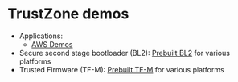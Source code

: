 # TrustZone demos

- Applications:
  - [AWS Demos](app/AWS/README.md)
- Secure second stage bootloader (BL2): [Prebuilt BL2](bl2/README.md) for various platforms
- Trusted Firmware (TF-M): [Prebuilt TF-M](tfm/README.md) for various platforms
